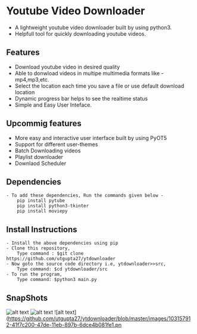 # Youtube Video Downloader
- A lightweight youtube video downloader built by using python3.
- Helpfull tool for quickly downloading youtube videos.

## Features
- Download youtube video in desired quality
- Able to donwload videos in multipe multimedia formats like - mp4,mp3,etc.
- Select the location each time you save a file or use default download location
- Dynamic progress bar helps to see the realtime status
- Simple and Easy User Inteface.
    
## Upcommig features
- More easy and interactive user interface built by using PyOT5
- Support for different user-themes
- Batch Downloading videos
- Playlist downloader
- Downlaod Scheduler

## Dependencies
    - To add these dependencies, Run the commands given below -
        pip install pytube
        pip install python3-tkinter
        pip install moviepy
    
## Install Instructions 
    - Install the above dependencies using pip
    - Clone this repository,
        Type command : $git clone https://github.com/utgupta27/ytdownloader
    - Now goto the source code directory i.e, ytdownloader>>src, 
        Type command: $cd ytdownloader/src
    - To run the program, 
        Type command: $python3 main.py


## SnapShots
![alt text](https://github.com/utgupta27/ytdownloader/blob/master/images/103157913-43c18580-47de-11eb-8284-495562bc8dc3.png)
![alt text](https://github.com/utgupta27/ytdownloader/blob/master/images/103156434-972bd780-47ce-11eb-92a3-4304196c3daf.png)
![alt text](https://github.com/utgupta27/ytdownloader/blob/master/images/103157912-41f7c200-47de-11eb-897b-6dce4b081fe1.pn
